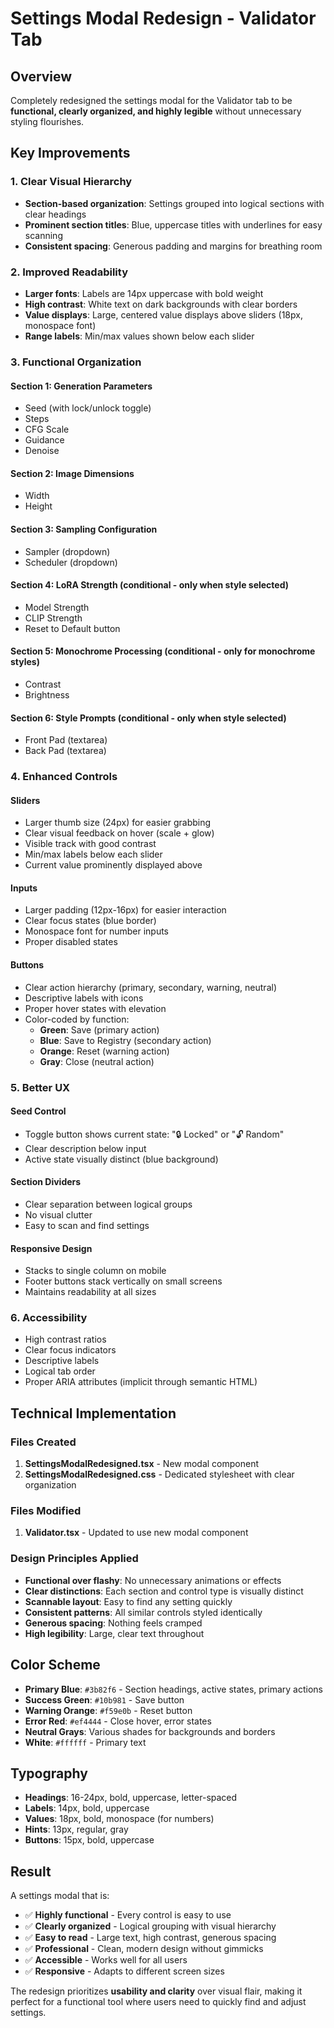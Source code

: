 # Settings Modal Redesign - Validator Tab

## Overview
Completely redesigned the settings modal for the Validator tab to be **functional, clearly organized, and highly legible** without unnecessary styling flourishes.

## Key Improvements

### 1. **Clear Visual Hierarchy**
- **Section-based organization**: Settings grouped into logical sections with clear headings
- **Prominent section titles**: Blue, uppercase titles with underlines for easy scanning
- **Consistent spacing**: Generous padding and margins for breathing room

### 2. **Improved Readability**
- **Larger fonts**: Labels are 14px uppercase with bold weight
- **High contrast**: White text on dark backgrounds with clear borders
- **Value displays**: Large, centered value displays above sliders (18px, monospace font)
- **Range labels**: Min/max values shown below each slider

### 3. **Functional Organization**

#### **Section 1: Generation Parameters**
- Seed (with lock/unlock toggle)
- Steps
- CFG Scale
- Guidance
- Denoise

#### **Section 2: Image Dimensions**
- Width
- Height

#### **Section 3: Sampling Configuration**
- Sampler (dropdown)
- Scheduler (dropdown)

#### **Section 4: LoRA Strength** (conditional - only when style selected)
- Model Strength
- CLIP Strength
- Reset to Default button

#### **Section 5: Monochrome Processing** (conditional - only for monochrome styles)
- Contrast
- Brightness

#### **Section 6: Style Prompts** (conditional - only when style selected)
- Front Pad (textarea)
- Back Pad (textarea)

### 4. **Enhanced Controls**

#### **Sliders**
- Larger thumb size (24px) for easier grabbing
- Clear visual feedback on hover (scale + glow)
- Visible track with good contrast
- Min/max labels below each slider
- Current value prominently displayed above

#### **Inputs**
- Larger padding (12px-16px) for easier interaction
- Clear focus states (blue border)
- Monospace font for number inputs
- Proper disabled states

#### **Buttons**
- Clear action hierarchy (primary, secondary, warning, neutral)
- Descriptive labels with icons
- Proper hover states with elevation
- Color-coded by function:
  - **Green**: Save (primary action)
  - **Blue**: Save to Registry (secondary action)
  - **Orange**: Reset (warning action)
  - **Gray**: Close (neutral action)

### 5. **Better UX**

#### **Seed Control**
- Toggle button shows current state: "🔒 Locked" or "🔓 Random"
- Clear description below input
- Active state visually distinct (blue background)

#### **Section Dividers**
- Clear separation between logical groups
- No visual clutter
- Easy to scan and find settings

#### **Responsive Design**
- Stacks to single column on mobile
- Footer buttons stack vertically on small screens
- Maintains readability at all sizes

### 6. **Accessibility**
- High contrast ratios
- Clear focus indicators
- Descriptive labels
- Logical tab order
- Proper ARIA attributes (implicit through semantic HTML)

## Technical Implementation

### Files Created
1. **SettingsModalRedesigned.tsx** - New modal component
2. **SettingsModalRedesigned.css** - Dedicated stylesheet with clear organization

### Files Modified
1. **Validator.tsx** - Updated to use new modal component

### Design Principles Applied
- **Functional over flashy**: No unnecessary animations or effects
- **Clear distinctions**: Each section and control type is visually distinct
- **Scannable layout**: Easy to find any setting quickly
- **Consistent patterns**: All similar controls styled identically
- **Generous spacing**: Nothing feels cramped
- **High legibility**: Large, clear text throughout

## Color Scheme
- **Primary Blue**: `#3b82f6` - Section headings, active states, primary actions
- **Success Green**: `#10b981` - Save button
- **Warning Orange**: `#f59e0b` - Reset button
- **Error Red**: `#ef4444` - Close hover, error states
- **Neutral Grays**: Various shades for backgrounds and borders
- **White**: `#ffffff` - Primary text

## Typography
- **Headings**: 16-24px, bold, uppercase, letter-spaced
- **Labels**: 14px, bold, uppercase
- **Values**: 18px, bold, monospace (for numbers)
- **Hints**: 13px, regular, gray
- **Buttons**: 15px, bold, uppercase

## Result
A settings modal that is:
- ✅ **Highly functional** - Every control is easy to use
- ✅ **Clearly organized** - Logical grouping with visual hierarchy
- ✅ **Easy to read** - Large text, high contrast, generous spacing
- ✅ **Professional** - Clean, modern design without gimmicks
- ✅ **Accessible** - Works well for all users
- ✅ **Responsive** - Adapts to different screen sizes

The redesign prioritizes **usability and clarity** over visual flair, making it perfect for a functional tool where users need to quickly find and adjust settings.
